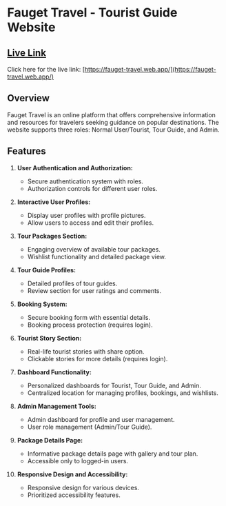 # Fauget Travel - Tourist Guide Website

## [Live Link](https://fauget-travel.web.app/)

Click here for the live link: [https://fauget-travel.web.app/](https://fauget-travel.web.app/)

## Overview

Fauget Travel is an online platform that offers comprehensive information and resources for travelers seeking guidance on popular destinations. The website supports three roles: Normal User/Tourist, Tour Guide, and Admin.

## Features

1. **User Authentication and Authorization:**
   - Secure authentication system with roles.
   - Authorization controls for different user roles.

2. **Interactive User Profiles:**
   - Display user profiles with profile pictures.
   - Allow users to access and edit their profiles.

3. **Tour Packages Section:**
   - Engaging overview of available tour packages.
   - Wishlist functionality and detailed package view.

4. **Tour Guide Profiles:**
   - Detailed profiles of tour guides.
   - Review section for user ratings and comments.

5. **Booking System:**
   - Secure booking form with essential details.
   - Booking process protection (requires login).

6. **Tourist Story Section:**
   - Real-life tourist stories with share option.
   - Clickable stories for more details (requires login).

7. **Dashboard Functionality:**
   - Personalized dashboards for Tourist, Tour Guide, and Admin.
   - Centralized location for managing profiles, bookings, and wishlists.

8. **Admin Management Tools:**
   - Admin dashboard for profile and user management.
   - User role management (Admin/Tour Guide).

9. **Package Details Page:**
   - Informative package details page with gallery and tour plan.
   - Accessible only to logged-in users.

10. **Responsive Design and Accessibility:**
    - Responsive design for various devices.
    - Prioritized accessibility features.
